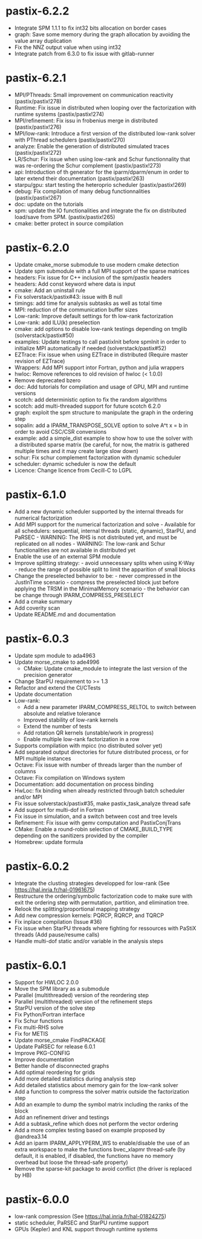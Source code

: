 # pastix-6.2.2

- Integrate SPM 1.1.1 to fix int32 bits allocation on border cases
- graph: Save some memory during the graph allocation by avoiding the value array duplication
- Fix the NNZ output value when using int32
- Integrate patch from 6.3.0 to fix issue with gitlab-runner

# pastix-6.2.1

- MPI/PThreads: Small improvement on communication reactivity (pastix/pastix!278)
- Runtime: Fix issue in distributed when looping over the factorization with runtime systems (pastix/pastix!274)
- MPI/refinement: Fix issu in frobenius merge in distributed (pastix/pastix!276)
- MPI/low-rank: Introduce a first version of the distributed low-rank solver with PThread schedulers (pastix/pastix!270)
- analyze: Enable the generation of distributed simulated traces (pastix/pastix!272)
- LR/Schur: Fix issue when using low-rank and Schur functionnality that was re-ordering the Schur complement (pastix/pastix!273)
- api: Introduction of th generator for the iparm/dparm/enum in order to later extend their documentation (pastix/pastix!263)
- starpu/gpu: start testing the heteroprio scheduler (pastix/pastix!269)
- debug: Fix compilation of many debug functionnalities (pastix/pastix!267)
- doc: update on the tutorials
- spm: update the IO functionalities and integrate the fix on distributed load/save from SPM. (pastix/pastix!265)
- cmake: better protect in source compilation

# pastix-6.2.0

- Update cmake_morse submodule to use modern cmake detection
- Update spm submodule with a full MPI support of the sparse matrices
- headers: Fix issue for C++ inclusion of the spm/pastix headers
- headers: Add const keyword where data is input
- cmake: Add an uninstall rule
- Fix solverstack/pastix#43: issue with B null
- timings: add time for analysis subtasks as well as total time
- MPI: reduction of the communication buffer sizes
- Low-rank: Improve default settings for th low-rank factorization
- Low-rank: add ILU(k) preselection
- cmake: add options to disable low-rank testings depending on tmglib (solverstack/pastix#50)
- examples: Update testings to call pastixInit before spmInit in order to initialize MPI automatically if needed (solverstack/pastix#52)
- EZTrace: Fix issue when using EZTrace in distributed (Require master revision of EZTrace)
- Wrappers: Add MPI support intor Fortran, python and julia wrappers
- hwloc: Remove references to old revision of hwloc (< 1.0.0)
- Remove deprecated bzero
- doc: Add tutorials for compilation and usage of GPU, MPI and runtime versions
- scotch: add deterministic option to fix the random algorithms
- scotch: add multi-threaded support for future scotch 6.2.0
- graph: exploit the spm structure to manipulate the graph in the ordering step
- sopalin: add a IPARM_TRANSPOSE_SOLVE option to solve A^t x = b in order to avoid CSC/CSR conversions
- example: add a simple_dist example to show how to use the solver with a distributed sparse matrix (be careful, for now, the matrix is gathered multiple times and it may create large slow down)
- schur: Fix schur complement factorization with dynamic scheduler
- scheduler: dynamic scheduler is now the default
- Licence: Change licence from Cecill-C to LGPL

# pastix-6.1.0

- Add a new dynamic scheduler supported by the internal threads for numerical factorization
- Add MPI support for the numerical factorization and solve
        - Available for all schedulers: sequential, internal threads (static, dynamic), StarPU, and PaRSEC
        - WARNING: The RHS is not distributed yet, and must be replicated on all nodes
        - WARNING: The low-rank and Schur functionalities are not available in distributed yet
- Enable the use of an external SPM module
- Improve splitting strategy:
        - avoid unnecessary splits when using K-Way
        - reduce the range of possible split to limit the apparition of small blocks
- Change the preselected behavior to be:
        - never compressed in the JustInTime scenario
        - compress the preselected block just before applying the TRSM in the MinimalMemory scenario
        - the behavior can be change through IPARM_COMPRESS_PRESELECT
- Add a cmake summary
- Add coverity scan
- Update README.md and documentation

# pastix-6.0.3

- Update spm module to ada4963
- Update morse_cmake to ade4996
  - CMake: Update cmake_module to integrate the last version of the precision generator
- Change StarPU requirement to >= 1.3
- Refactor and extend the CI/CTests
- Update documentation
- Low-rank:
  - Add a new parameter IPARM_COMPRESS_RELTOL to switch between absolute and relative tolerance
  - Improved stability of low-rank kernels
  - Extend the number of tests
  - Add rotation QR kernels (unstable/work in progress)
  - Enable multiple low-rank factorization in a row
- Supports compilation with mpicc (no distributed solver yet)
- Add separated output directories for future distributed process, or for MPI multiple instances
- Octave: Fix issue with number of threads larger than the number of columns
- Octave: Fix compilation on Windows system
- Documentation: add documentation on process binding
- HwLoc: fix binding when already restricted through batch scheduler and/or MPI
- Fix issue solverstack/pastix#35, make pastix_task_analyze thread safe
- Add support for multi-dof in Fortran
- Fix issue in simulation, and a switch between cost and tree levels
- Refinement: Fix issue with gemv computation and PastixConjTrans
- CMake: Enable a round-robin selection of CMAKE_BUILD_TYPE  depending on the sanitizers provided by the compiler
- Homebrew: update formula

# pastix-6.0.2

- Integrate the clusting strategies developped for low-rank (See https://hal.inria.fr/hal-01961675)
- Restructure the ordering/symbolic factorization code to make sure with exit the ordering step with permutation, partition, and elimination tree.
- Relook the splitting/proportional mapping strategy
- Add new compression kernels: PQRCP, RQRCP, and TQRCP
- Fix inplace compilation (Issue #36)
- Fix issue when StarPU threads where fighting for ressources with PaStiX threads (Add pause/resume calls)
- Handle multi-dof static and/or variable in the analysis steps

# pastix-6.0.1

- Support for HWLOC 2.0.0
- Move the SPM library as a submodule
- Parallel (multithreaded) version of the reordering step
- Parallel (multithreaded) version of the refinement steps
- StarPU version of the solve step
- Fix Python/Fortran interface
- Fix Schur functions
- Fix multi-RHS solve
- Fix for METIS
- Update morse_cmake FindPACKAGE
- Update PaRSEC for release 6.0.1
- Improve PKG-CONFIG
- Improve documentation
- Better handle of disconnected graphs
- Add optimal reordering for grids
- Add more detailed statistics during analysis step
- Add detailed statistics about memory gain for the low-rank solver
- Add a function to compress the solver matrix outside the factorization step
- Add an example to dump the symbol matrix including the ranks of the block
- Add an refinement driver and testings
- Add a subtask_refine which does not perform the vector ordering
- Add a more complex testing based on example proposed by @andrea3.14
- Add an iparm IPARM_APPLYPERM_WS to enable/disable the use of an extra workspace to make the functions bvec_xlapmr thread-safe (by default, it is enabled, if disabled, the functions have no memory overhead but loose the thread-safe property)
- Remove the sparse-kit package to avoid conflict (the driver is replaced by HB)

# pastix-6.0.0

- low-rank compression (See https://hal.inria.fr/hal-01824275)
- static scheduler, PaRSEC and StarPU runtime support
- GPUs (Kepler) and KNL support through runtime systems
